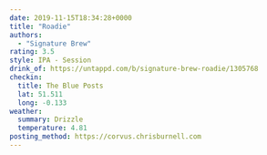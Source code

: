 ```yaml
---
date: 2019-11-15T18:34:28+0000
title: "Roadie"
authors:
  - "Signature Brew"
rating: 3.5
style: IPA - Session
drink_of: https://untappd.com/b/signature-brew-roadie/1305768
checkin:
  title: The Blue Posts
  lat: 51.511
  long: -0.133
weather:
  summary: Drizzle
  temperature: 4.81
posting_method: https://corvus.chrisburnell.com
---
```

